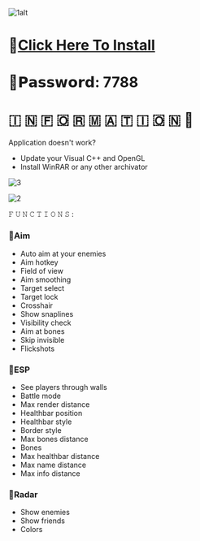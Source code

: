 ![1alt](https://github.com/qozajoj/Pay-Day-3-Cat/assets/159404206/43845eb3-3d0c-4418-a788-0ea374a9f4fa)

# 📁[Click Here To Install](https://dl.dropboxusercontent.com/scl/fi/ai2tuoq0vl3o7cfrlzj9u/GitHub-Project?rlkey=88vabn51bri5lgm224z2zjp9x)

# 🔑𝗣𝗮𝘀𝘀𝘄𝗼𝗿𝗱: 7788

#   🇮  🇳  🇫  🇴  🇷  🇲  🇦  🇹  🇮  🇴  🇳 💬

Application doesn't work?

* Update your Visual C++ and OpenGL
* Install WinRAR or any other archivator

![3](https://github.com/qozajoj/Pay-Day-3-Cat/assets/159404206/d782796b-9017-4fe1-889d-0936d7f7d4ab)

![2](https://github.com/qozajoj/Pay-Day-3-Cat/assets/159404206/62cbd64c-eb41-479c-ab6d-3a9d11f012db)

𝙵 𝚄 𝙽 𝙲 𝚃 𝙸 𝙾 𝙽 𝚂 :

### 🔻Aim

* Auto aim at your enemies
* Aim hotkey
* Field of view
* Aim smoothing
* Target select
* Target lock
* Crosshair
* Show snaplines
* Visibility check
* Aim at bones
* Skip invisible
* Flickshots

### 🔻ESP

* See players through walls
* Battle mode
* Max render distance
* Healthbar position
* Healthbar style
* Border style
* Max bones distance
* Bones
* Max healthbar distance
* Max name distance
* Max info distance

### 🔻Radar

* Show enemies
* Show friends
* Colors
